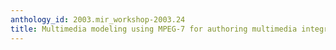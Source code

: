 ```yaml
---
anthology_id: 2003.mir_workshop-2003.24
title: Multimedia modeling using MPEG-7 for authoring multimedia integration
---
```


